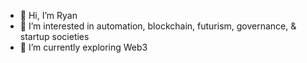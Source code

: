 - 👋 Hi, I’m Ryan
- 👀 I’m interested in automation, blockchain, futurism, governance, & startup societies
- 🌱 I’m currently exploring Web3


